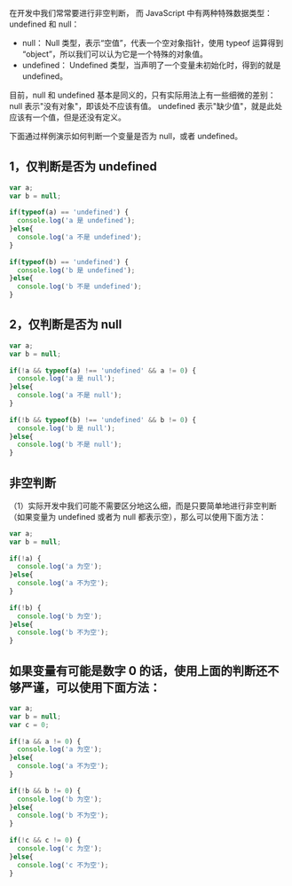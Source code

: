 
在开发中我们常常要进行非空判断，
而 JavaScript 中有两种特殊数据类型：undefined 和 null：

- null： Null 类型，表示“空值”，代表一个空对象指针，使用 typeof 运算得到 “object”，所以我们可以认为它是一个特殊的对象值。
- undefined： Undefined 类型，当声明了一个变量未初始化时，得到的就是 undefined。

目前，null 和 undefined 基本是同义的，只有实际用法上有一些细微的差别：
null 表示"没有对象"，即该处不应该有值。
undefined 表示"缺少值"，就是此处应该有一个值，但是还没有定义。

下面通过样例演示如何判断一个变量是否为 null，或者 undefined。

## 1，仅判断是否为 undefined

```js
var a;
var b = null;
 
if(typeof(a) == 'undefined') {
  console.log('a 是 undefined');
}else{
  console.log('a 不是 undefined');
}
 
if(typeof(b) == 'undefined') {
  console.log('b 是 undefined');
}else{
  console.log('b 不是 undefined');
}
```

## 2，仅判断是否为 null
```js
var a;
var b = null;
 
if(!a && typeof(a) !== 'undefined' && a != 0) {
  console.log('a 是 null');
}else{
  console.log('a 不是 null');
}
 
if(!b && typeof(b) !== 'undefined' && b != 0) {
  console.log('b 是 null');
}else{
  console.log('b 不是 null');
}
```

## 非空判断
（1）实际开发中我们可能不需要区分地这么细，而是只要简单地进行非空判断（如果变量为 undefined 或者为 null 都表示空），那么可以使用下面方法：
```js
var a;
var b = null;
  
if(!a) {
  console.log('a 为空');
}else{
  console.log('a 不为空');
}
  
if(!b) {
  console.log('b 为空');
}else{
  console.log('b 不为空');
}
```


## 如果变量有可能是数字 0 的话，使用上面的判断还不够严谨，可以使用下面方法：

```js
var a;
var b = null;
var c = 0;
  
if(!a && a != 0) {
  console.log('a 为空');
}else{
  console.log('a 不为空');
}
  
if(!b && b != 0) {
  console.log('b 为空');
}else{
  console.log('b 不为空');
}
 
if(!c && c != 0) {
  console.log('c 为空');
}else{
  console.log('c 不为空');
}

```
